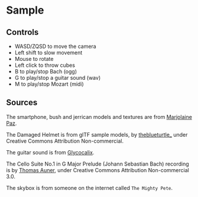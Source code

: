 # Sample

## Controls

- WASD/ZQSD to move the camera
- Left shift to slow movement
- Mouse to rotate
- Left click to throw cubes
- B to play/stop Bach (ogg)
- G to play/stop a guitar sound (wav)
- M to play/stop Mozart (midi)

## Sources

The smartphone, bush and jerrican models and textures are from [Marjolaine Paz](https://twitter.com/Linheha).

The Damaged Helmet is from glTF sample models, by [theblueturtle_](https://sketchfab.com/theblueturtle_) under Creative Commons Attribution Non-commercial.

The guitar sound is from [Glycocalix](https://twitter.com/glyc0calix).

The Cello Suite No.1 in G Major Prelude (Johann Sebastian Bach) recording is by [Thomas Auner](http://www.thomas-auner.com/), under Creative Commons Attribution Non-commercial 3.0.

The skybox is from someone on the internet called `The Mighty Pete`.
